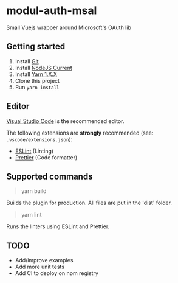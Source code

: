 # modul-auth-msal

Small Vuejs wrapper around Microsoft's OAuth lib

## Getting started

1. Install [Git](https://git-scm.com/)
1. Install [NodeJS Current](https://nodejs.org/)
1. Install [Yarn 1.X.X](https://classic.yarnpkg.com/en/docs/install)
1. Clone this project
1. Run `yarn install`

## Editor

[Visual Studio Code](https://code.visualstudio.com/) is the recommended editor.

The following extensions are **strongly** recommended (see: `.vscode/extensions.json`):

- [ESLint](https://marketplace.visualstudio.com/items?itemName=dbaeumer.vscode-eslint) (Linting)
- [Prettier](https://marketplace.visualstudio.com/items?itemName=esbenp.prettier-vscode) (Code formatter)

## Supported commands

> yarn build

Builds the plugin for production. All files are put in the 'dist' folder.

> yarn lint

Runs the linters using ESLint and Prettier.

## TODO

- Add/improve examples
- Add more unit tests
- Add CI to deploy on npm registry
